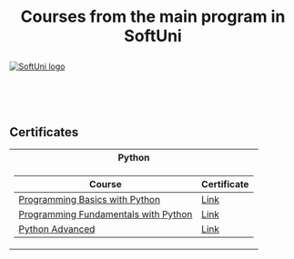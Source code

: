 # <p align="center"> Courses from the main program in SoftUni <p>

<a href="https://softuni.bg/trainings/courses" rel="Courses"> ![SoftUni logo][logo] </a>

[logo]: http://innovationstarterbox.bg/wp-content/uploads/2016/05/Softuni_logo_trasparent.png "Logo Title Text 2"

<br/>
<br/>
<br/>

<h2> Certificates </h2>

<table>

<tr>
  <th> Python </th>
</tr>

<tr>
<td>

| **Course**                                                            | **Certificate**                                                                 |
| --------------------------------------------------------------------- | -------------------------------------------------------------------------|
| <a href="https://softuni.bg/trainings/3065/programming-basics-with-python-september-2020" > Programming Basics with Python </a>     | <a href="https://softuni.bg/certificates/details/89202/26e4de33"> Link</a> |
| <a href="https://softuni.bg/trainings/3204/python-fundamentals-january-2021"> Programming Fundamentals with Python </a>             | <a href="https://softuni.bg/certificates/details/102818/94153ce0"> Link</a> |
| <a href="https://softuni.bg/trainings/3349/python-advanced-may-2021"> Python Advanced </a>             | <a href="https://softuni.bg/certificates/details/108409/3b0beecb"> Link</a> |

</td>

</tr>

</table>

